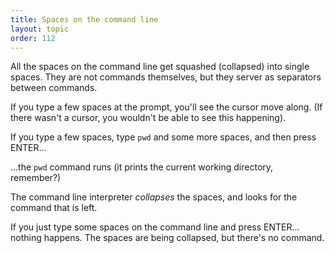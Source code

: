 ```yaml
---
title: Spaces on the command line
layout: topic
order: 112
---
```


All the spaces on the command line get squashed (collapsed) into single spaces. They are not commands themselves, but they server as separators between commands.

If you type a few spaces at the prompt, you'll see the cursor move along. (If there wasn't a cursor, you wouldn't be able to see this happening).

If you type a few spaces, type `pwd` and some more spaces, and then press ENTER...

...the `pwd` command runs (it prints the current working directory, remember?)

The command line interpreter _collapses_ the spaces, and looks for the command that is left.

If you just type some spaces on the command line and press ENTER... nothing happens. The spaces are being collapsed, but there's no command.
 
